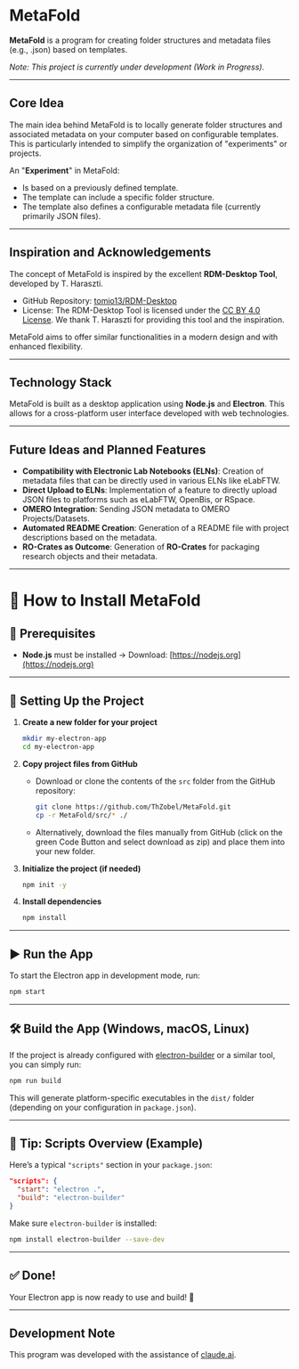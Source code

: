 # MetaFold

**MetaFold** is a program for creating folder structures and metadata files (e.g., .json) based on templates.

*Note: This project is currently under development (Work in Progress).*

---

## Core Idea

The main idea behind MetaFold is to locally generate folder structures and associated metadata on your computer based on configurable templates. This is particularly intended to simplify the organization of "experiments" or projects.

An "**Experiment**" in MetaFold:

* Is based on a previously defined template.
* The template can include a specific folder structure.
* The template also defines a configurable metadata file (currently primarily JSON files).

---

## Inspiration and Acknowledgements

The concept of MetaFold is inspired by the excellent **RDM-Desktop Tool**, developed by T. Haraszti.

* GitHub Repository: [tomio13/RDM-Desktop](https://github.com/tomio13/RDM-Desktop)
* License: The RDM-Desktop Tool is licensed under the [CC BY 4.0 License](https://creativecommons.org/licenses/by/4.0/). We thank T. Haraszti for providing this tool and the inspiration.

MetaFold aims to offer similar functionalities in a modern design and with enhanced flexibility.

---

## Technology Stack

MetaFold is built as a desktop application using **Node.js** and **Electron**. This allows for a cross-platform user interface developed with web technologies.

---

## Future Ideas and Planned Features

* **Compatibility with Electronic Lab Notebooks (ELNs)**: Creation of metadata files that can be directly used in various ELNs like eLabFTW.
* **Direct Upload to ELNs**: Implementation of a feature to directly upload JSON files to platforms such as eLabFTW, OpenBis, or RSpace.
* **OMERO Integration**: Sending JSON metadata to OMERO Projects/Datasets.
* **Automated README Creation**: Generation of a README file with project descriptions based on the metadata.
* **RO-Crates as Outcome**: Generation of **RO-Crates** for packaging research objects and their metadata.

---
# 🚀 How to Install MetaFold

## 📆 Prerequisites

* **Node.js** must be installed
  → Download: [https://nodejs.org](https://nodejs.org)

---

## 🔧 Setting Up the Project

1. **Create a new folder for your project**

   ```bash
   mkdir my-electron-app
   cd my-electron-app
   ```

2. **Copy project files from GitHub**

   * Download or clone the contents of the `src` folder from the GitHub repository:

     ```bash
     git clone https://github.com/ThZobel/MetaFold.git
     cp -r MetaFold/src/* ./
     ```
   * Alternatively, download the files manually from GitHub (click on the green Code Button and select download as zip) and place them into your new folder.

3. **Initialize the project (if needed)**

   ```bash
   npm init -y
   ```

4. **Install dependencies**

   ```bash
   npm install
   ```

---

## ▶️ Run the App

To start the Electron app in development mode, run:

```bash
npm start
```

---

## 🛠️ Build the App (Windows, macOS, Linux)

If the project is already configured with [electron-builder](https://www.electron.build/) or a similar tool, you can simply run:

```bash
npm run build
```

This will generate platform-specific executables in the `dist/` folder (depending on your configuration in `package.json`).

---

## 🧰 Tip: Scripts Overview (Example)

Here’s a typical `"scripts"` section in your `package.json`:

```json
"scripts": {
  "start": "electron .",
  "build": "electron-builder"
}
```

Make sure `electron-builder` is installed:

```bash
npm install electron-builder --save-dev
```

---

## ✅ Done!

Your Electron app is now ready to use and build! 🎉

---
## Development Note

This program was developed with the assistance of [claude.ai](https://claude.ai/).
